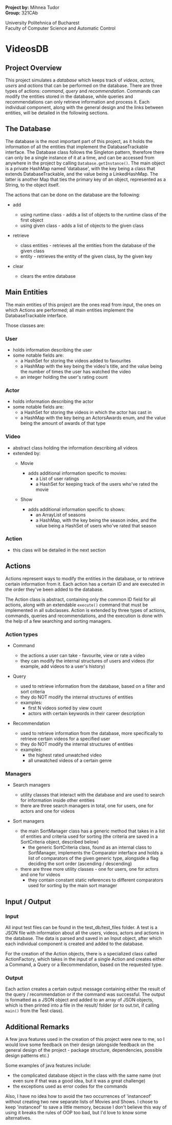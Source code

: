 **Project by:** Mihnea Tudor \
**Group:** 321CAb

University Politehnica of Bucharest \
Faculty of Computer Science and Automatic Control

# VideosDB

## Project Overview
This project simulates a *database* which keeps track of *videos*, *actors*, *users* and *actions* that can be performed
on the database.
There are three types of actions: *command*, *query* and *recommendation*. Commands can modify the entities stored in
the database, while queries and recommendations can only retrieve information and process it.
Each individual component, along with the general design and the links between entities, will be detailed in the
following sections.


## The Database
The database is the most important part of this project, as it holds the information of all the entities that implement
the DatabaseTrackable interface.
The Database class follows the Singleton pattern, therefore there can only be a single instance of it at a time, and can
be accessed from anywhere in the project by calling ```Database.getInstance()```.
The main object is a private HashMap named 'database', with the key being a class that
extends DatabaseTrackable, and the value being a LinkedHashMap. The latter is another Map that ties the primary key of
an object, represented as a String, to the object itself.

The actions that can be done on the database are the following:
 * add
   * using runtime class - adds a list of objects to the runtime class of the first object
   * using given class - adds a list of objects to the given class

 * retrieve
   * class entities - retrieves all the entities from the database of the given class 
   * entity - retrieves the entity of the given class, by the given key

 * clear
   * clears the entire database


## Main Entities
The main entities of this project are the ones read from input, the ones on which Actions are performed; all main
entities implement the DatabaseTrackable interface.

Those classes are:

### User
 * holds information describing the user
 * some notable fields are:
   * a HashSet for storing the videos added to favourites
   * a HashMap with the key being the video's title, and the value being the number of times the user has watched 
 the video
   * an integer holding the user's rating count

### Actor
 * holds information describing the actor
 * some notable fields are:
    * a HashSet for storing the videos in which the actor has cast in
    * a HashMap with the key being an ActorsAwards enum, and the value being the amount of awards of that type

### Video
 * abstract class holding the information describing all videos
 * extended by:
   * Movie
     * adds additional information specific to movies:
       * a List of user ratings
       * a HashSet for keeping track of the users who've rated the movie
     
   * Show
     * adds additional information specific to shows:
       * an ArrayList of seasons
       * a HashMap, with the key being the season index, and the value being a HashSet of users who've rated that season

### Action
 * this class will be detailed in the next section


## Actions
Actions represent ways to modify the entities in the database, or to retrieve certain information from it. Each action
has a certain ID and are executed in the order they've been added to the database.

The Action class is abstract, containing only the common ID field for all actions, along with an extendable
```execute()``` command that must be implemented in all subclasses. Action is extended by three types of actions,
commands, queries and recommendations, and the execution is done with the help of a few searching and sorting managers.

### Action types
 * Command
   * the actions a user can take - favourite, view or rate a video
   * they can modify the internal structures of users and videos (for example, add videos to a user's history)

 * Query
   * used to retrieve information from the database, based on a filter and sort criteria
   * they do NOT modify the internal structures of entities
   * examples:
     * first N videos sorted by view count
     * actors with certain keywords in their career description
 
 * Recommendation
     * used to retrieve information from the database, more specifically to retrieve certain videos for a specified user
     * they do NOT modify the internal structures of entities
     * examples:
       * the highest rated unwatched video
       * all unwatched videos of a certain genre

### Managers
 * Search managers
   * utility classes that interact with the database and are used to search for information inside other entities
   * there are three search managers in total, one for users, one for actors and one for videos

 * Sort managers
   * the main SortManager class has a generic method that takes in a list of entities and criteria used for sorting
     (the criteria are saved in a SortCriteria object, described below)
     * the generic SortCriteria class, found as an internal class to SortManager, implements the Comparator interface
       and holds a list of comparators of the given generic type, alongside a flag deciding the sort order (ascending 
       / descending)
   * there are three more utility classes - one for users, one for actors and one for videos
     * they contain constant static references to different comparators used for sorting by the main sort manager


## Input / Output
### Input
All input test files can be found in the test_db/test_files folder. A test is a JSON file with information about all
the users, videos, actors and actions in the database. The data is parsed and saved in an Input object, after which
each individual component is created and added to the database.

For the creation of the Action objects, there is a specialized class called ActionFactory, which takes in the input of
a single Action and creates either a Command, a Query or a Recommendation, based on the requested type.

### Output
Each action creates a certain output message containing either the result of the query / recommendation or if the
command was successful. The output is formatted as a JSON object and added to an array of JSON objects, which is then
printed into a file in the result/ folder (or to out.txt, if calling ```main()``` from the Test class).


## Additional Remarks
A few java features used in the creation of this project were new to me, so I would love some feedback on their design
(alongside feedback on the general design of the project - package structure, dependencies, possible design patterns
etc.)

Some examples of java features include:
 * the complicated database object in the class with the same name (not even sure if that was a good idea, but it was 
a great challenge)
 * the exceptions used as error codes for the commands

Also, I have no idea how to avoid the two occurrences of 'instanceof' without creating two new separate lists of Movies
and Shows. I chose to keep 'instanceof' to save a little memory, because I don't believe this way of using it breaks
the rules of OOP too bad, but I'd love to know some alternatives.
